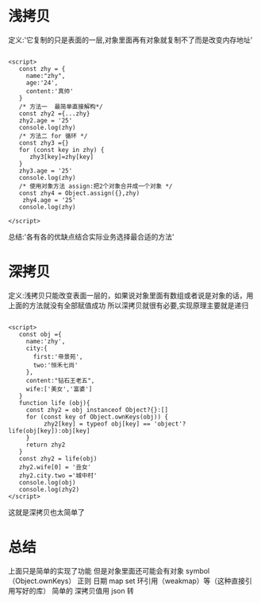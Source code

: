 # 浅拷贝
定义:'它复制的只是表面的一层,对象里面再有对象就复制不了而是改变内存地址'

```

<script>
   const zhy = {
     name:"zhy",
     age:'24',
     content:'真帅'
   }
   /* 方法一  最简单直接解构*/
   const zhy2 ={...zhy}
   zhy2.age = '25'
   console.log(zhy)  
   /* 方法二 for 循环 */
   const zhy3 ={}
   for (const key in zhy) {
      zhy3[key]=zhy[key]
   }
   zhy3.age = '25'
   console.log(zhy)
   /* 使用对象方法 assign:把2个对象合并成一个对象 */
   const zhy4 = Object.assign({},zhy)
    zhy4.age = '25'
   console.log(zhy)
 
</script>
```
总结:'各有各的优缺点结合实际业务选择最合适的方法'

# 深拷贝
定义:浅拷贝只能改变表面一层的，如果说对象里面有数组或者说是对象的话，用上面的方法就没有全部赋值成功
所以深拷贝就很有必要,实现原理主要就是递归
```

<script>
   const obj ={
     name:'zhy',
     city:{
       first:'帝景苑',
       two:'恒禾七尚'
     },
     content:"钻石王老五",
     wife:['美女','富婆']
   }
   function life (obj){
     const zhy2 = obj instanceof Object?{}:[]
     for (const key of Object.ownKeys(obj)) {
          zhy2[key] = typeof obj[key] == 'object'? life(obj[key]):obj[key]
     }
     return zhy2
   }
   const zhy2 = life(obj)
   zhy2.wife[0] = '丑女'
   zhy2.city.two ='城中村'
   console.log(obj)
   console.log(zhy2)
</script>
```

这就是深拷贝也太简单了

# 总结
上面只是简单的实现了功能 但是对象里面还可能会有对象 symbol（Object.ownKeys） 正则 日期 map set 环引用（weakmap）等（这种直接引用写好的库）
简单的 深拷贝值用 json 转